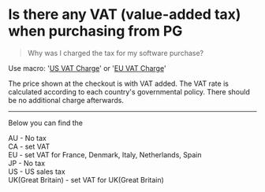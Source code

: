 # Is there any VAT (value-added tax) when purchasing from PG
> Why was I charged the tax for my software purchase?

Use macro: '<u>US VAT Charge</u>' or '<u>EU VAT Charge</u>'  
  
The price shown at the checkout is with VAT added. The VAT rate is calculated according to each country's governmental policy. There should be no additional charge afterwards.  

---
Below you can find the 

AU - No tax  
CA - set VAT  
EU - set VAT for France, Denmark, Italy, Netherlands, Spain  
JP - No tax  
US - US sales tax  
UK(Great Britain) - set VAT for UK(Great Britain)